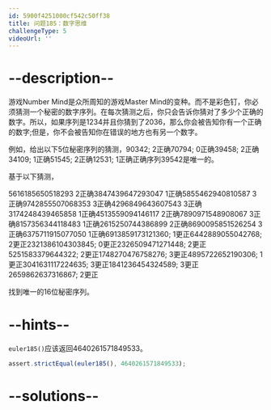 ```yaml
---
id: 5900f4251000cf542c50ff38
title: 问题185：数字思维
challengeType: 5
videoUrl: ''
---
```


# --description--

游戏Number Mind是众所周知的游戏Master Mind的变种。而不是彩色钉，你必须猜测一个秘密的数字序列。在每次猜测之后，你只会告诉你猜对了多少个正确的数字。所以，如果序列是1234并且你猜到了2036，那么你会被告知你有一个正确的数字;但是，你不会被告知你在错误的地方也有另一个数字。

例如，给出以下5位秘密序列的猜测，90342; 2正确70794; 0正确39458; 2正确34109; 1正确51545; 2正确12531; 1正确正确序列39542是唯一的。

基于以下猜测，

5616185650518293 2正确3847439647293047 1正确5855462940810587 3正确9742855507068353 3正确4296849643607543 3正确3174248439465858 1正确4513559094146117 2正确7890971548908067 3正确8157356344118483 1正确2615250744386899 2正确8690095851526254 3正确6375711915077050 1正确6913859173121360; 1更正6442889055042768; 2更正2321386104303845; 0更正2326509471271448; 2更正5251583379644322; 2更正1748270476758276; 3更正4895722652190306; 1更正3041631117224635; 3更正1841236454324589; 3更正2659862637316867; 2更正

找到唯一的16位秘密序列。

# --hints--

`euler185()`应该返回4640261571849533。

```js
assert.strictEqual(euler185(), 4640261571849533);
```

# --solutions--


